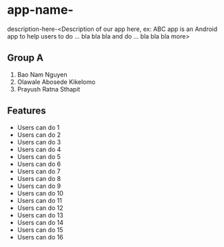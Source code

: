 # app-name-<Our name app here>

description-here-<Description of our app here, ex: ABC app is an Android app 
to help users to do ... bla bla bla and
do ... bla bla bla more>

## Group A

1. Bao Nam Nguyen
2. Olawale Abosede Kikelomo
3. Prayush Ratna Sthapit


## Features

- Users can do 1
- Users can do 2
- Users can do 3
- Users can do 4
- Users can do 5
- Users can do 6
- Users can do 7
- Users can do 8
- Users can do 9
- Users can do 10
- Users can do 11
- Users can do 12
- Users can do 13
- Users can do 14
- Users can do 15
- Users can do 16